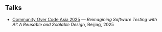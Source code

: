 ## Talks

<ul style="margin:0 0 5px;">
  <li>
    <a href="https://asia.communityovercode.org/"><autocolor>Community Over Code Asia 2025</autocolor></a>  
    — <i>Reimagining Software Testing with AI: A Reusable and Scalable Design</i>, Beijing, 2025
  </li>
</ul>

